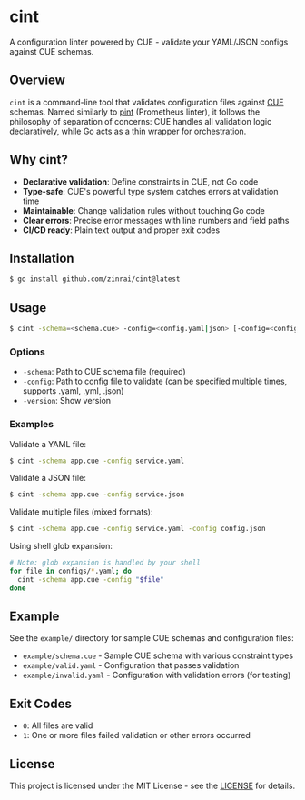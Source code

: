 # cint

A configuration linter powered by CUE - validate your YAML/JSON configs against CUE schemas.

## Overview

`cint` is a command-line tool that validates configuration files against [CUE](https://cuelang.org/) schemas. Named similarly to [pint](https://github.com/cloudflare/pint) (Prometheus linter), it follows the philosophy of separation of concerns: CUE handles all validation logic declaratively, while Go acts as a thin wrapper for orchestration.

## Why cint?

- **Declarative validation**: Define constraints in CUE, not Go code
- **Type-safe**: CUE's powerful type system catches errors at validation time
- **Maintainable**: Change validation rules without touching Go code
- **Clear errors**: Precise error messages with line numbers and field paths
- **CI/CD ready**: Plain text output and proper exit codes

## Installation

```bash
$ go install github.com/zinrai/cint@latest
```

## Usage

```bash
$ cint -schema=<schema.cue> -config=<config.yaml|json> [-config=<config2.yaml|json>...]
```

### Options

- `-schema`: Path to CUE schema file (required)
- `-config`: Path to config file to validate (can be specified multiple times, supports .yaml, .yml, .json)
- `-version`: Show version

### Examples

Validate a YAML file:

```bash
$ cint -schema app.cue -config service.yaml
```

Validate a JSON file:

```bash
$ cint -schema app.cue -config service.json
```

Validate multiple files (mixed formats):

```bash
$ cint -schema app.cue -config service.yaml -config config.json
```

Using shell glob expansion:

```bash
# Note: glob expansion is handled by your shell
for file in configs/*.yaml; do
  cint -schema app.cue -config "$file"
done
```

## Example

See the `example/` directory for sample CUE schemas and configuration files:

- `example/schema.cue` - Sample CUE schema with various constraint types
- `example/valid.yaml` - Configuration that passes validation
- `example/invalid.yaml` - Configuration with validation errors (for testing)

## Exit Codes

- `0`: All files are valid
- `1`: One or more files failed validation or other errors occurred

## License

This project is licensed under the MIT License - see the [LICENSE](https://opensource.org/license/mit) for details.
